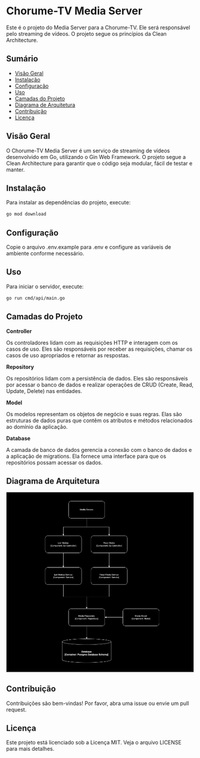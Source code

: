 # Chorume-TV Media Server

Este é o projeto do Media Server para a Chorume-TV. Ele será responsável pelo streaming de vídeos. O projeto segue os princípios da Clean Architecture.

## Sumário

- [Visão Geral](#visão-geral)
- [Instalação](#instalação)
- [Configuração](#configuração)
- [Uso](#uso)
- [Camadas do Projeto](#camadas-do-projeto)
- [Diagrama de Arquitetura](#diagrama-de-arquitetura)
- [Contribuição](#contribuição)
- [Licença](#licença)

## Visão Geral

O Chorume-TV Media Server é um serviço de streaming de vídeos desenvolvido em Go, utilizando o Gin Web Framework. O projeto segue a Clean Architecture para garantir que o código seja modular, fácil de testar e manter.

## Instalação

Para instalar as dependências do projeto, execute:

```bash
go mod download
```

## Configuração

Copie o arquivo .env.example para .env e configure as variáveis de ambiente conforme necessário.

## Uso

Para iniciar o servidor, execute:

```bash
go run cmd/api/main.go
```

## Camadas do Projeto

**Controller**

Os controladores lidam com as requisições HTTP e interagem com os casos de uso. Eles são responsáveis por receber as requisições, chamar os casos de uso apropriados e retornar as respostas.

**Repository**

Os repositórios lidam com a persistência de dados. Eles são responsáveis por acessar o banco de dados e realizar operações de CRUD (Create, Read, Update, Delete) nas entidades.

**Model**

Os modelos representam os objetos de negócio e suas regras. Elas são estruturas de dados puras que contêm os atributos e métodos relacionados ao domínio da aplicação.

**Database**

A camada de banco de dados gerencia a conexão com o banco de dados e a aplicação de migrations. Ela fornece uma interface para que os repositórios possam acessar os dados.

## Diagrama de Arquitetura

![diagram](diagram.png)

## Contribuição

Contribuições são bem-vindas! Por favor, abra uma issue ou envie um pull request.

## Licença

Este projeto está licenciado sob a Licença MIT. Veja o arquivo LICENSE para mais detalhes.
